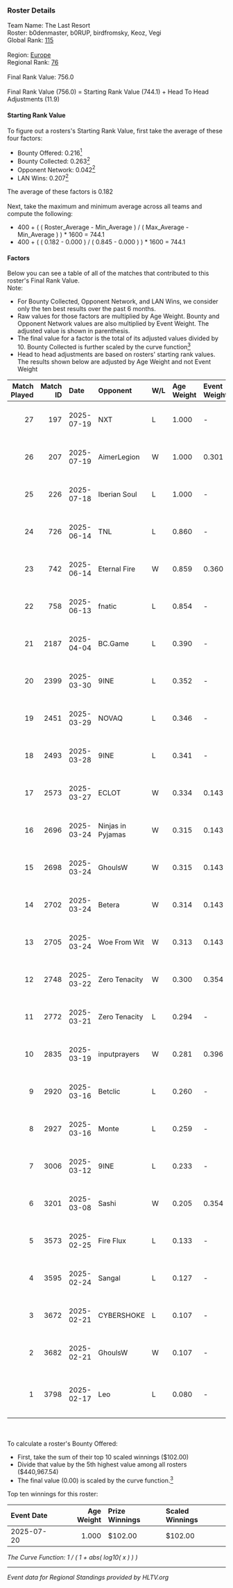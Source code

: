 ### Roster Details<br />
Team Name: The Last Resort<br />
Roster: b0denmaster, b0RUP, birdfromsky, Keoz, Vegi<br />
Global Rank: [115](../../standings_global_2025_08_04.md)<br />
<br />
Region: [Europe]( ../../standings_europe_2025_08_04.md)<br />
Regional Rank: [76]( ../../standings_europe_2025_08_04.md)<br />
<br />
Final Rank Value:  756.0<br />
<br />
Final Rank Value (756.0) = Starting Rank Value (744.1) + Head To Head Adjustments (11.9)<br />

#### Starting Rank Value<br />
To figure out a rosters's Starting Rank Value, first take the average of these four factors:<br />
- Bounty Offered: 0.216[<sup>1</sup>](#table2)
- Bounty Collected: 0.263[<sup>2</sup>](#table1)
- Opponent Network: 0.042[<sup>2</sup>](#table1)
- LAN Wins: 0.207[<sup>2</sup>](#table1)

The average of these factors is 0.182<br />
<br />
Next, take the maximum and minimum average across all teams and compute the following:<br />
- 400 + ( ( Roster_Average - Min_Average ) / ( Max_Average - Min_Average ) ) * 1600 = 744.1
- 400 + ( ( 0.182 - 0.000 ) / ( 0.845 - 0.000 ) ) * 1600 = 744.1


#### Factors<br />
Below you can see a table of all of the matches that contributed to this roster's Final Rank Value.<br />
Note:<br />

- For Bounty Collected, Opponent Network, and LAN Wins, we consider only the ten best results over the past 6 months.
- Raw values for those factors are multiplied by Age Weight. Bounty and Opponent Network values are also multiplied by Event Weight. The adjusted value is shown in parenthesis.
- The final value for a factor is the total of its adjusted values divided by 10. Bounty Collected is further scaled by the curve function[<sup>3</sup>](#curveFunction)
- Head to head adjustments are based on rosters' starting rank values. The results shown below are adjusted by Age Weight and not Event Weight
<span id="table1"></span><br />


| Match Played | Match ID | Date       | Opponent          | W/L | Age Weight | Event Weight | Bounty Collected | Opponent Network | LAN Wins  | H2H Adj. | Roster                                      |
| -: | -: | :- | :- | :- | :- | :- | :- | :- | :- | -: | :- |
|           27 |      197 | 2025-07-19 | NXT               | L   | 1.000      | -            | -                | -                | -         |   -12.79 | b0denmaster, b0RUP, birdfromsky, Keoz, Vegi |
|           26 |      207 | 2025-07-19 | AimerLegion       | W   | 1.000      | 0.301        | 0.000 (0.000)    | 0.000 (0.000)    | 1 (1.000) |     3.54 | b0denmaster, b0RUP, birdfromsky, Keoz, Vegi |
|           25 |      226 | 2025-07-18 | Iberian Soul      | L   | 1.000      | -            | -                | -                | -         |    -2.17 | b0denmaster, b0RUP, birdfromsky, Keoz, Vegi |
|           24 |      726 | 2025-06-14 | TNL               | L   | 0.860      | -            | -                | -                | -         |    -2.48 | b0denmaster, b0RUP, birdfromsky, Keoz, Vegi |
|           23 |      742 | 2025-06-14 | Eternal Fire      | W   | 0.859      | 0.360        | 0.002 (0.000)    | 0.487 (0.151)    | 1 (0.859) |    16.55 | b0denmaster, b0RUP, birdfromsky, Keoz, Vegi |
|           22 |      758 | 2025-06-13 | fnatic            | L   | 0.854      | -            | -                | -                | -         |    -1.75 | b0denmaster, b0RUP, birdfromsky, Keoz, Vegi |
|           21 |     2187 | 2025-04-04 | BC.Game           | L   | 0.390      | -            | -                | -                | -         |    -4.21 | birdfromsky, Keoz, REDSTAR, smooya, Vegi    |
|           20 |     2399 | 2025-03-30 | 9INE              | L   | 0.352      | -            | -                | -                | -         |    -1.31 | birdfromsky, Keoz, REDSTAR, smooya, Vegi    |
|           19 |     2451 | 2025-03-29 | NOVAQ             | L   | 0.346      | -            | -                | -                | -         |    -8.01 | b0RUP, birdfromsky, CRUC1AL, Keoz, Vegi     |
|           18 |     2493 | 2025-03-28 | 9INE              | L   | 0.341      | -            | -                | -                | -         |    -1.31 | b0RUP, birdfromsky, CRUC1AL, Keoz, Vegi     |
|           17 |     2573 | 2025-03-27 | ECLOT             | W   | 0.334      | 0.143        | 0.081 (0.004)    | 0.761 (0.036)    | 0 (0.000) |     7.88 | b0RUP, birdfromsky, CRUC1AL, Keoz, Vegi     |
|           16 |     2696 | 2025-03-24 | Ninjas in Pyjamas | W   | 0.315      | 0.143        | 0.192 (0.009)    | 0.904 (0.041)    | 0 (0.000) |     9.73 | b0RUP, birdfromsky, CRUC1AL, Keoz, Vegi     |
|           15 |     2698 | 2025-03-24 | GhoulsW           | W   | 0.315      | 0.143        | 0.000 (0.000)    | 0.044 (0.002)    | 0 (0.000) |     2.06 | b0RUP, birdfromsky, CRUC1AL, Keoz, Vegi     |
|           14 |     2702 | 2025-03-24 | Betera            | W   | 0.314      | 0.143        | 0.012 (0.001)    | 0.355 (0.016)    | 0 (0.000) |     5.72 | b0RUP, birdfromsky, CRUC1AL, Keoz, Vegi     |
|           13 |     2705 | 2025-03-24 | Woe From Wit      | W   | 0.313      | 0.143        | 0.000 (0.000)    | 0.000 (0.000)    | 0 (0.000) |     1.26 | b0RUP, birdfromsky, CRUC1AL, Keoz, Vegi     |
|           12 |     2748 | 2025-03-22 | Zero Tenacity     | W   | 0.300      | 0.354        | 0.012 (0.001)    | 0.849 (0.090)    | 0 (0.000) |     6.54 | birdfromsky, Keoz, REDSTAR, smooya, Vegi    |
|           11 |     2772 | 2025-03-21 | Zero Tenacity     | L   | 0.294      | -            | -                | -                | -         |    -2.88 | birdfromsky, Keoz, REDSTAR, smooya, Vegi    |
|           10 |     2835 | 2025-03-19 | inputprayers      | W   | 0.281      | 0.396        | 0.000 (0.000)    | 0.073 (0.008)    | 0 (0.000) |     2.04 | birdfromsky, Keoz, REDSTAR, smooya, Vegi    |
|            9 |     2920 | 2025-03-16 | Betclic           | L   | 0.260      | -            | -                | -                | -         |    -1.15 | birdfromsky, Keoz, REDSTAR, smooya, Vegi    |
|            8 |     2927 | 2025-03-16 | Monte             | L   | 0.259      | -            | -                | -                | -         |    -4.20 | birdfromsky, Keoz, REDSTAR, smooya, Vegi    |
|            7 |     3006 | 2025-03-12 | 9INE              | L   | 0.233      | -            | -                | -                | -         |    -0.79 | birdfromsky, Keoz, REDSTAR, smooya, Vegi    |
|            6 |     3201 | 2025-03-08 | Sashi             | W   | 0.205      | 0.354        | 0.011 (0.001)    | 1.000 (0.073)    | 0 (0.000) |     5.10 | birdfromsky, Keoz, REDSTAR, smooya, Vegi    |
|            5 |     3573 | 2025-02-25 | Fire Flux         | L   | 0.133      | -            | -                | -                | -         |    -1.79 | birdfromsky, Keoz, REDSTAR, smooya, Vegi    |
|            4 |     3595 | 2025-02-24 | Sangal            | L   | 0.127      | -            | -                | -                | -         |    -1.21 | birdfromsky, Keoz, REDSTAR, smooya, Vegi    |
|            3 |     3672 | 2025-02-21 | CYBERSHOKE        | L   | 0.107      | -            | -                | -                | -         |    -1.07 | birdfromsky, Keoz, REDSTAR, smooya, Vegi    |
|            2 |     3682 | 2025-02-21 | GhoulsW           | W   | 0.107      | -            | -                | -                | -         |     0.43 | birdfromsky, Keoz, REDSTAR, smooya, Vegi    |
|            1 |     3798 | 2025-02-17 | Leo               | L   | 0.080      | -            | -                | -                | -         |    -1.83 | b0RUP, birdfromsky, Licale, nicoodoz, Vegi  |

<br />
<span id="table2"></span><br />
To calculate a roster's Bounty Offered:<br />

- First, take the sum of their top 10 scaled winnings ($102.00)
- Divide that value by the 5th highest value among all rosters ($440,967.54)
- The final value (0.00) is scaled by the curve function.[<sup>3</sup>](#curveFunction)

Top ten winnings for this roster:<br />

| Event Date | Age Weight | Prize Winnings | Scaled Winnings |
| :- | -: | :- | :- |
| 2025-07-20 |      1.000 | $102.00        | $102.00         |


<span id="curveFunction"></span>_The Curve Function: 1 / ( 1 + abs( log10( x ) ) )_<br />

---
_Event data for Regional Standings provided by HLTV.org_<br />
